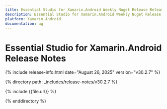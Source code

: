 ```yaml
---
title: Essential Studio for Xamarin.Android Weekly Nuget Release Release Notes  
description: Essential Studio for Xamarin.Android Weekly Nuget Release Release Notes  
platform: Xamarin.Android
documentation: ug
---
```


# Essential Studio for Xamarin.Android  Release Notes  

{% include release-info.html date="August 26, 2025"  version="v30.2.7" %}

{% directory path: _includes/release-notes/v30.2.7 %}

{% include {{file.url}} %}

{% enddirectory %}